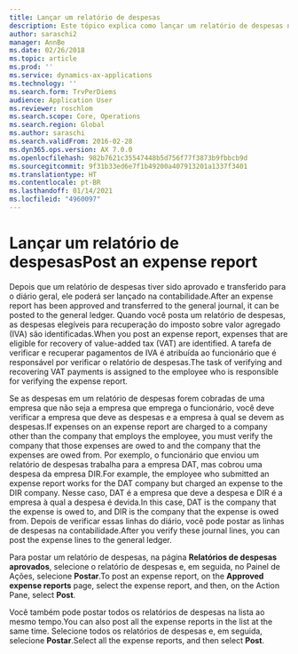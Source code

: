 ```yaml
---
title: Lançar um relatório de despesas
description: Este tópico explica como lançar um relatório de despesas na contabilidade.
author: saraschi2
manager: AnnBe
ms.date: 02/26/2018
ms.topic: article
ms.prod: ''
ms.service: dynamics-ax-applications
ms.technology: ''
ms.search.form: TrvPerDiems
audience: Application User
ms.reviewer: roschlom
ms.search.scope: Core, Operations
ms.search.region: Global
ms.author: saraschi
ms.search.validFrom: 2016-02-28
ms.dyn365.ops.version: AX 7.0.0
ms.openlocfilehash: 982b7621c35547448b5d756f77f3873b9fbbcb9d
ms.sourcegitcommit: 9f31b33ed6e7f1b49200a407913201a1337f3401
ms.translationtype: HT
ms.contentlocale: pt-BR
ms.lasthandoff: 01/14/2021
ms.locfileid: "4960097"
---
```

# <a name="post-an-expense-report"></a><span data-ttu-id="39594-103">Lançar um relatório de despesas</span><span class="sxs-lookup"><span data-stu-id="39594-103">Post an expense report</span></span>

<span data-ttu-id="39594-104">Depois que um relatório de despesas tiver sido aprovado e transferido para o diário geral, ele poderá ser lançado na contabilidade.</span><span class="sxs-lookup"><span data-stu-id="39594-104">After an expense report has been approved and transferred to the general journal, it can be posted to the general ledger.</span></span> <span data-ttu-id="39594-105">Quando você posta um relatório de despesas, as despesas elegíveis para recuperação do imposto sobre valor agregado (IVA) são identificadas.</span><span class="sxs-lookup"><span data-stu-id="39594-105">When you post an expense report, expenses that are eligible for recovery of value-added tax (VAT) are identified.</span></span> <span data-ttu-id="39594-106">A tarefa de verificar e recuperar pagamentos de IVA é atribuída ao funcionário que é responsável por verificar o relatório de despesas.</span><span class="sxs-lookup"><span data-stu-id="39594-106">The task of verifying and recovering VAT payments is assigned to the employee who is responsible for verifying the expense report.</span></span>

<span data-ttu-id="39594-107">Se as despesas em um relatório de despesas forem cobradas de uma empresa que não seja a empresa que emprega o funcionário, você deve verificar a empresa que deve as despesas e a empresa à qual se devem as despesas.</span><span class="sxs-lookup"><span data-stu-id="39594-107">If expenses on an expense report are charged to a company other than the company that employs the employee, you must verify the company that those expenses are owed to and the company that the expenses are owed from.</span></span> <span data-ttu-id="39594-108">Por exemplo, o funcionário que enviou um relatório de despesas trabalha para a empresa DAT, mas cobrou uma despesa da empresa DIR.</span><span class="sxs-lookup"><span data-stu-id="39594-108">For example, the employee who submitted an expense report works for the DAT company but charged an expense to the DIR company.</span></span> <span data-ttu-id="39594-109">Nesse caso, DAT é a empresa que deve a despesa e DIR é a empresa à qual a despesa é devida.</span><span class="sxs-lookup"><span data-stu-id="39594-109">In this case, DAT is the company that the expense is owed to, and DIR is the company that the expense is owed from.</span></span> <span data-ttu-id="39594-110">Depois de verificar essas linhas do diário, você pode postar as linhas de despesas na contabilidade.</span><span class="sxs-lookup"><span data-stu-id="39594-110">After you verify these journal lines, you can post the expense lines to the general ledger.</span></span>

<span data-ttu-id="39594-111">Para postar um relatório de despesas, na página **Relatórios de despesas aprovados**, selecione o relatório de despesas e, em seguida, no Painel de Ações, selecione **Postar**.</span><span class="sxs-lookup"><span data-stu-id="39594-111">To post an expense report, on the **Approved expense reports** page, select the expense report, and then, on the Action Pane, select **Post**.</span></span>

<span data-ttu-id="39594-112">Você também pode postar todos os relatórios de despesas na lista ao mesmo tempo.</span><span class="sxs-lookup"><span data-stu-id="39594-112">You can also post all the expense reports in the list at the same time.</span></span> <span data-ttu-id="39594-113">Selecione todos os relatórios de despesas e, em seguida, selecione **Postar**.</span><span class="sxs-lookup"><span data-stu-id="39594-113">Select all the expense reports, and then select **Post**.</span></span>
